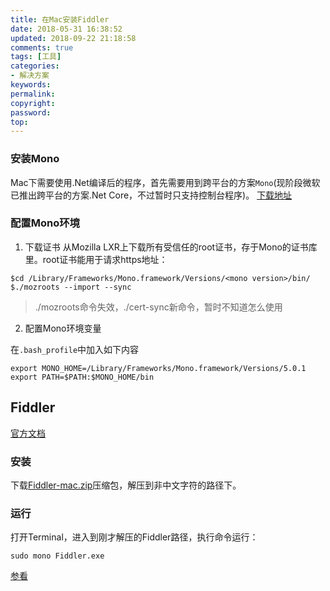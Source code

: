 ```yaml
---
title: 在Mac安装Fiddler
date: 2018-05-31 16:38:52
updated: 2018-09-22 21:18:58
comments: true
tags: [工具]
categories:
- 解决方案
keywords: 
permalink: 
copyright: 
password: 
top:   
---
```

### 安装Mono
Mac下需要使用.Net编译后的程序，首先需要用到跨平台的方案`Mono`(现阶段微软已推出跨平台的方案.Net Core，不过暂时只支持控制台程序)。
[下载地址](http://www.mono-project.com/download/stable/#download-mac)
### 配置Mono环境
1. 下载证书
从Mozilla LXR上下载所有受信任的root证书，存于Mono的证书库里。root证书能用于请求https地址：
```
$cd /Library/Frameworks/Mono.framework/Versions/<mono version>/bin/
$./mozroots --import --sync
```
> ./mozroots命令失效，./cert-sync新命令，暂时不知道怎么使用
2. 配置Mono环境变量

在`.bash_profile`中加入如下内容
```
export MONO_HOME=/Library/Frameworks/Mono.framework/Versions/5.0.1
export PATH=$PATH:$MONO_HOME/bin
```
## Fiddler
[官方文档](http://docs.telerik.com/fiddler/Configure-Fiddler/Tasks/InstallFiddler)
### 安装
下载[Fiddler-mac.zip](https://www.telerik.com/download/fiddler)压缩包，解压到非中文字符的路径下。
### 运行
打开Terminal，进入到刚才解压的Fiddler路径，执行命令运行：
```
sudo mono Fiddler.exe
```
[参看](http://www.cocoachina.com/apple/20170704/19729.html)
